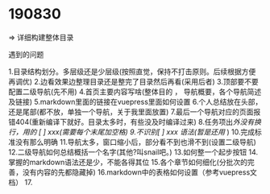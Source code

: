 # 190830
=> 详细构建整体目录

遇到的问题

1.目录结构划分。多层级还是少层级(按照直觉，保持不打击原则。后续根据方便再调优)
2.边看效果边整理目录还是整完了目录然后再看(采用后者)
3.顶部要不要配置二级导航(先不用)
4.首页主要内容写啥(整体目的 ， 导航概要，各个导航简述及链接)
5.markdown里面的链接在vuepress里面如何设置
6.个人总结放在头部，还是尾部(都不放，单独一个导航，关于我里面放置)
7.最后一个导航对应的页面报错404(重新编译下就好。目录太多时，有些没及时编译过来)
8.任务项出*外没有换行，用的 [ ] xxx(需要每个末尾加空格)
9.不识别[ ] xxx 语法(暂是还用* )
10.完成标准没有那么明确
11.导航太多，窗口缩小后，部分看不到也滑不到(设置二级导航)
12.二级导航如何总结概括一个名字(其他?叫snail吧。)
13.如何整一个起步按钮
14.掌握的markdown语法还是少，不能各得其位
15.各个章节如何细化(分批次的完善，没有内容的先都隐藏掉)
16.markdown中的表格如何设置（参考vuepress文档）
17.
